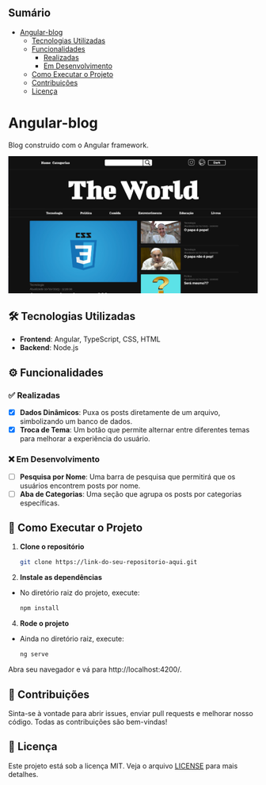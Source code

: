 ## Sumário

- [Angular-blog](#angular-blog)
  - [Tecnologias Utilizadas](#️-tecnologias-utilizadas)
  - [Funcionalidades](#️-funcionalidades)
    - [Realizadas](#️-realizadas)
    - [Em Desenvolvimento](#️-em-desenvolvimento)
  - [Como Executar o Projeto](#-como-executar-o-projeto)
  - [Contribuições](#-contribuições)
  - [Licença](#-licença)

# Angular-blog
Blog construido com o Angular framework.

![Print do Blog](https://github.com/MMatheusProenca/angular-blog/blob/main/src/assets/PrintBlog.png)

## 🛠️ Tecnologias Utilizadas
- **Frontend**: Angular, TypeScript, CSS, HTML
- **Backend**: Node.js

## ⚙️ Funcionalidades

### ✅ Realizadas
- [x] **Dados Dinâmicos**: Puxa os posts diretamente de um arquivo, simbolizando um banco de dados.
- [x] **Troca de Tema**: Um botão que permite alternar entre diferentes temas para melhorar a experiência do usuário.

### ❌ Em Desenvolvimento
- [ ] **Pesquisa por Nome**: Uma barra de pesquisa que permitirá que os usuários encontrem posts por nome.
- [ ] **Aba de Categorias**: Uma seção que agrupa os posts por categorias específicas.

## 🚀 Como Executar o Projeto

1. **Clone o repositório**
   
   ```sh
   git clone https://link-do-seu-repositorio-aqui.git
   
3. **Instale as dependências**
- No diretório raiz do projeto, execute:

   ```sh
   npm install

4. **Rode o projeto**
- Ainda no diretório raiz, execute:

   ```sh
   ng serve
   
Abra seu navegador e vá para http://localhost:4200/.

## 🤝 Contribuições

Sinta-se à vontade para abrir issues, enviar pull requests e melhorar nosso código. Todas as contribuições são bem-vindas!

## 📝 Licença

Este projeto está sob a licença MIT. Veja o arquivo [LICENSE](./LICENSE) para mais detalhes.


